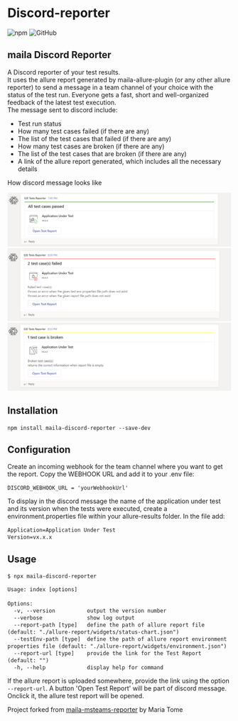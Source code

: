 # Discord-reporter

![npm](https://img.shields.io/npm/v/maila-discord-reporter) ![GitHub](https://img.shields.io/github/license/maritome/maila-discord-reporter)  



## maila Discord Reporter

A Discord reporter of your test results.  
It uses the allure report generated by maila-allure-plugin (or any other allure reporter) to send a message in a team channel of your choice with the status of the test run.
Everyone gets a fast, short and well-organized feedback of the latest test execution.  
The message sent to discord include:

- Test run status
- How many test cases failed (if there are any)
- The list of the test cases that failed (if there are any)
- How many test cases are broken (if there are any)
- The list of the test cases that are broken (if there are any)
- A link of the allure report generated, which includes all the necessary details

How discord message looks like

![All test cases passed](/assets/screenshots/report-passed.PNG)
![Some test cases failed](/assets/screenshots/report-failed.PNG)
![Some test cases are broken](/assets/screenshots/report-broken.PNG)

## Installation

```
npm install maila-discord-reporter --save-dev
```
## Configuration

Create an incoming webhook for the team channel where you want to get the report. Copy the WEBHOOK URL and add it to your .env file:

```
DISCORD_WEBHOOK_URL = 'yourWebhookUrl'
```

To display in the discord message the name of the application under test and its version when the tests were executed, create a environment.properties file within your allure-results folder. In the file add:

```
Application=Application Under Test
Version=vx.x.x
```

## Usage

```
$ npx maila-discord-reporter
```

```
Usage: index [options]

Options:
  -v, --version          output the version number
  --verbose              show log output
  --report-path [type]   define the path of allure report file (default: "./allure-report/widgets/status-chart.json")
  --testEnv-path [type]  define the path of allure report environment properties file (default: "./allure-report/widgets/environment.json")
  --report-url [type]    provide the link for the Test Report (default: "")
  -h, --help             display help for command
```

If the allure report is uploaded somewhere, provide the link using the option `--report-url`. A button 'Open Test Report' will be part of discord message. Onclick it, the allure test report will be opened.

Project forked from [maila-msteams-reporter](https://github.com/maritome/maila-msteams-reporter) by Maria Tome
